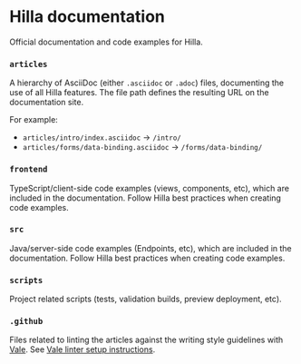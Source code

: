 # Hilla documentation

Official documentation and code examples for Hilla.

### `articles`

A hierarchy of AsciiDoc (either `.asciidoc` or `.adoc`) files, documenting the use of all Hilla features. The file path defines the resulting URL on the documentation site.

For example:

- `articles/intro/index.asciidoc` → `/intro/`
- `articles/forms/data-binding.asciidoc` → `/forms/data-binding/`

### `frontend`

TypeScript/client-side code examples (views, components, etc), which are included in the documentation. Follow Hilla best practices when creating code examples.

### `src`

Java/server-side code examples (Endpoints, etc), which are included in the documentation. Follow Hilla best practices when creating code examples.

### `scripts`

Project related scripts (tests, validation builds, preview deployment, etc).

### `.github`

Files related to linting the articles against the writing style guidelines with [Vale](https://docs.errata.ai/vale/about). See [Vale linter setup instructions](https://vaadin.com/docs/latest/contributing-docs/editing-tools/#vale).

